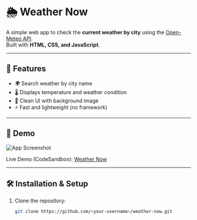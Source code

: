 # 🌦 Weather Now

A simple web app to check the **current weather by city** using the [Open-Meteo API](https://open-meteo.com/).  
Built with **HTML, CSS, and JavaScript**.

---

## 🚀 Features
- 🌍 Search weather by city name
- 🌡 Displays temperature and weather condition
- 🎨 Clean UI with background image
- ⚡ Fast and lightweight (no framework)

---

## 📸 Demo
![App Screenshot](./screenshot.png) <!-- (optional: add a screenshot of your app) -->

Live Demo (CodeSandbox): [Weather Now](https://your-link-here)  

---

## 🛠️ Installation & Setup
1. Clone the repository:
   ```bash
   git clone https://github.com/<your-username>/weather-now.git
